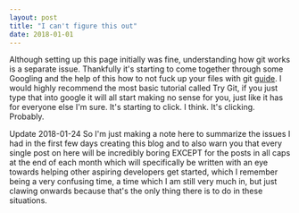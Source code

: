 ```yaml
---
layout: post
title: "I can't figure this out"
date: 2018-01-01
---
```


Although setting up this page initially was fine, understanding how git works is a separate issue. Thankfully it's starting to come together through some Googling and the help of this how to not fuck up your files with git <a href="https://medium.com/@francesco.agnoletto/how-to-not-f-up-your-local-files-with-git-part-1-e0756c88fd3c">guide</a>. I would highly recommend the most basic tutorial called Try Git, if you just type that into google it will all start making no sense for you, just like it has for everyone else I'm sure. It's starting to click. I think. It's clicking. Probably.


Update 2018-01-24
So I'm just making a note here to summarize the issues I had in the first few days creating this blog and to also warn you that every single post on here will be incredibly boring EXCEPT for the posts in all caps at the end of each month which will specifically be written with an eye towards helping other aspiring developers get started, which I remember being a very confusing time, a time which I am still very much in, but just clawing onwards because that's the only thing there is to do in these situations.
